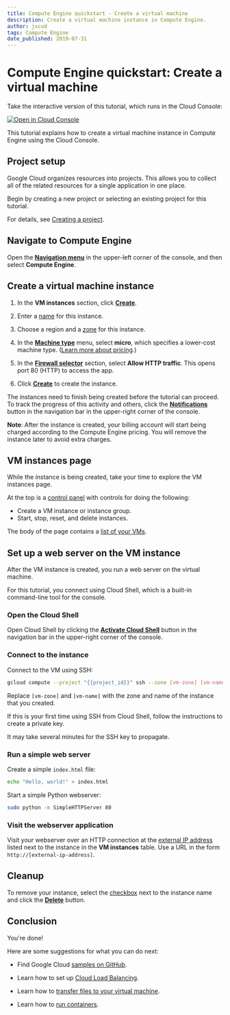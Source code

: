 ```yaml
---
title: Compute Engine quickstart - Create a virtual machine
description: Create a virtual machine instance in Compute Engine.
author: jscud
tags: Compute Engine
date_published: 2019-07-31
---
```


# Compute Engine quickstart: Create a virtual machine 

<!-- {% setvar project_id "<your-project>" %} -->

<walkthrough-tutorial-duration duration="10"></walkthrough-tutorial-duration>

<walkthrough-alt>
Take the interactive version of this tutorial, which runs in the Cloud Console:

[![Open in Cloud Console](https://walkthroughs.googleusercontent.com/tutorial/resources/open-in-console-button.svg)](https://console.cloud.google.com/getting-started?walkthrough_tutorial_id=compute_short_quickstart)

</walkthrough-alt>

This tutorial explains how to create a virtual machine instance in Compute
Engine using the Cloud Console.

## Project setup

Google Cloud organizes resources into projects. This allows you to
collect all of the related resources for a single application in one place.

Begin by creating a new project or selecting an existing project for this tutorial.

<walkthrough-project-billing-setup></walkthrough-project-billing-setup>

For details, see
[Creating a project](https://cloud.google.com/resource-manager/docs/creating-managing-projects#creating_a_project).

## Navigate to Compute Engine

Open the [**Navigation menu**][spotlight-console-menu] in the upper-left corner of the console, and 
then select **Compute Engine**.

<walkthrough-menu-navigation sectionId="COMPUTE_SECTION"></walkthrough-menu-navigation>

## Create a virtual machine instance

1.  In the **VM instances** section, click [**Create**][spotlight-create-instance].

1.   Enter a [name][spotlight-instance-name] for this instance.

1.   Choose a region and a [zone][spotlight-instance-zone] for this instance.

1.  In the [**Machine type**][spotlight-machine-type] menu, select **micro**, which specifies a lower-cost
    machine type. ([Learn more about pricing][pricing].)

1.  In the [**Firewall selector**][spotlight-firewall] section, select **Allow HTTP traffic**.
    This opens port 80 (HTTP) to access the app.

1.  Click [**Create**][spotlight-submit-create] to create the instance.

The instances need to finish being created before the tutorial can proceed. To track the progress of this
activity and others, click the [**Notifications**][spotlight-notification-menu] button in the navigation
bar in the upper-right corner of the console.

**Note**: After the instance is created, your billing account will start being charged
according to the Compute Engine pricing. You will remove the instance later to avoid extra
charges.

## VM instances page

While the instance is being created, take your time to explore the VM instances
page.

At the top is a [control panel][spotlight-control-panel] with controls for doing the following:

- Create a VM instance or instance group.
- Start, stop, reset, and delete instances.

The body of the page contains a [list of your VMs][spotlight-vm-list].

## Set up a web server on the VM instance

After the VM instance is created, you run a web server on the virtual machine.

For this tutorial, you connect using Cloud Shell, which is a built-in command-line tool for the console.

### Open the Cloud Shell

Open Cloud Shell by clicking the <walkthrough-cloud-shell-icon></walkthrough-cloud-shell-icon>[**Activate Cloud Shell**][spotlight-open-devshell] button in the navigation bar in the upper-right corner of the console.

### Connect to the instance

Connect to the VM using SSH:  

```bash
gcloud compute --project "{{project_id}}" ssh --zone [vm-zone] [vm-name]
```

Replace `[vm-zone]` and `[vm-name]` with the zone and name of the instance that you created.

If this is your first time using SSH from Cloud Shell, follow the instructions to create a private key.

It may take several minutes for the SSH key to propagate.

### Run a simple web server

Create a simple `index.html` file:

```bash
echo "Hello, world!" > index.html
```

Start a simple Python webserver:

```bash
sudo python -m SimpleHTTPServer 80
```

### Visit the webserver application

Visit your webserver over an HTTP connection at the [external IP address][spotlight-external-ip] listed
next to the instance in the **VM instances** table. Use a URL in the form `http://[external-ip-address]`.

## Cleanup

To remove your instance, select the [checkbox][spotlight-instance-checkbox]
next to the instance name and click the [**Delete**][spotlight-delete-button] button.

## Conclusion

<walkthrough-conclusion-trophy></walkthrough-conclusion-trophy>

You're done!

Here are some suggestions for what you can do next:

*   Find Google Cloud
    [samples on GitHub](http://googlecloudplatform.github.io/).

*   Learn how to set up
    [Cloud Load Balancing](https://cloud.google.com/compute/docs/load-balancing/).

*   Learn how to
    [transfer files to your virtual machine](https://cloud.google.com/compute/docs/instances/transfer-files/).

*   Learn how to
    [run containers](https://cloud.google.com/compute/docs/containers).

[pricing]: https://cloud.google.com/compute/#compute-engine-pricing
[spotlight-create-instance]: walkthrough://spotlight-pointer?spotlightId=gce-zero-new-vm,gce-vm-list-new
[spotlight-instance-name]: walkthrough://spotlight-pointer?spotlightId=gce-vm-add-name
[spotlight-instance-zone]: walkthrough://spotlight-pointer?spotlightId=gce-vm-add-zone-select
[spotlight-boot-disk]: walkthrough://spotlight-pointer?cssSelector=vm-set-boot-disk
[spotlight-firewall]: walkthrough://spotlight-pointer?spotlightId=gce-vm-add-firewall
[spotlight-vm-list]: walkthrough://spotlight-pointer?cssSelector=.p6n-checkboxed-table
[spotlight-control-panel]: walkthrough://spotlight-pointer?cssSelector=#p6n-action-bar-container-main
[spotlight-ssh-buttons]: walkthrough://spotlight-pointer?cssSelector=gce-connect-to-instance
[spotlight-notification-menu]: walkthrough://spotlight-pointer?cssSelector=.p6n-notification-dropdown,.cfc-icon-notifications
[spotlight-console-menu]: walkthrough://spotlight-pointer?spotlightId=console-nav-menu
[spotlight-open-devshell]: walkthrough://spotlight-pointer?spotlightId=devshell-activate-button
[spotlight-machine-type]: walkthrough://spotlight-pointer?spotlightId=gce-add-machine-type-select
[spotlight-submit-create]: walkthrough://spotlight-pointer?spotlightId=gce-submit
[spotlight-external-ip]: walkthrough://spotlight-pointer?cssSelector=.p6n-external-link
[spotlight-instance-checkbox]: walkthrough://spotlight-pointer?cssSelector=.p6n-checkbox-form-label
[spotlight-delete-button]: walkthrough://spotlight-pointer?cssSelector=.p6n-icon-delete
